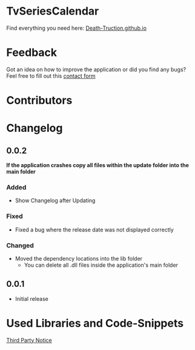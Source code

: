 # TvSeriesCalendar
Find everything you need here: [Death-Truction.github.io](https://death-truction.github.io/)
# Feedback
Got an idea on how to improve the application or did you find any bugs? Feel free to fill out this [contact form](https://death-truction.github.io/#NavKontakt)
# Contributors
# Changelog
## 0.0.2
**If the application crashes copy all files within the update folder into the main folder**
### Added
* Show Changelog after Updating
### Fixed
* Fixed a bug where the release date was not displayed correctly
### Changed
* Moved the dependency locations into the lib folder
  * You can delete all .dll files inside the application's main folder
## 0.0.1
* Initial release
# Used Libraries and Code-Snippets
[Third Party Notice](https://github.com/Death-Truction/TvSeriesCalendar/blob/master/SourceCode/DesktopApplication/ThirdPartyNotices.md)
